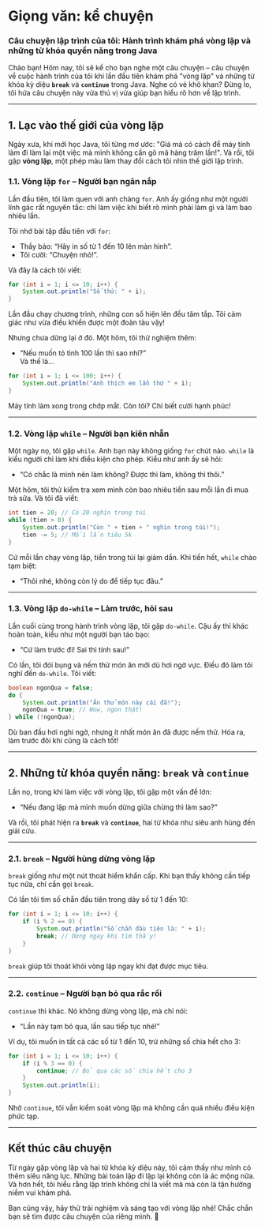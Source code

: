 # Giọng văn: kể chuyện

### **Câu chuyện lập trình của tôi: Hành trình khám phá vòng lặp và những từ khóa quyền năng trong Java**

Chào bạn! Hôm nay, tôi sẽ kể cho bạn nghe một câu chuyện – câu chuyện về cuộc hành trình của tôi khi lần đầu tiên khám phá "vòng lặp" và những từ khóa kỳ diệu **`break`** và **`continue`** trong Java. Nghe có vẻ khô khan? Đừng lo, tôi hứa câu chuyện này vừa thú vị vừa giúp bạn hiểu rõ hơn về lập trình.

---

## **1. Lạc vào thế giới của vòng lặp**

Ngày xưa, khi mới học Java, tôi từng mơ ước: "Giá mà có cách để máy tính làm đi làm lại một việc mà mình không cần gõ mã hàng trăm lần!". Và rồi, tôi gặp **vòng lặp**, một phép màu làm thay đổi cách tôi nhìn thế giới lập trình.

### **1.1. Vòng lặp `for` – Người bạn ngăn nắp**
Lần đầu tiên, tôi làm quen với anh chàng `for`. Anh ấy giống như một người lính gác rất nguyên tắc: chỉ làm việc khi biết rõ mình phải làm gì và làm bao nhiêu lần.

Tôi nhớ bài tập đầu tiên với `for`:
- Thầy bảo: “Hãy in số từ 1 đến 10 lên màn hình”.
- Tôi cười: “Chuyện nhỏ!”.

Và đây là cách tôi viết:
```java
for (int i = 1; i <= 10; i++) {
    System.out.println("Số thứ: " + i);
}
```

Lần đầu chạy chương trình, những con số hiện lên đều tăm tắp. Tôi cảm giác như vừa điều khiển được một đoàn tàu vậy!

Nhưng chưa dừng lại ở đó. Một hôm, tôi thử nghiệm thêm:
- “Nếu muốn tỏ tình 100 lần thì sao nhỉ?”  
  Và thế là…
```java
for (int i = 1; i <= 100; i++) {
    System.out.println("Anh thích em lần thứ " + i);
}
```
Máy tính làm xong trong chớp mắt. Còn tôi? Chỉ biết cười hạnh phúc!

---

### **1.2. Vòng lặp `while` – Người bạn kiên nhẫn**
Một ngày nọ, tôi gặp `while`. Anh bạn này không giống `for` chút nào. `while` là kiểu người chỉ làm khi điều kiện cho phép. Kiểu như anh ấy sẽ hỏi:
- “Có chắc là mình nên làm không? Được thì làm, không thì thôi.”

Một hôm, tôi thử kiểm tra xem mình còn bao nhiêu tiền sau mỗi lần đi mua trà sữa. Và tôi đã viết:
```java
int tien = 20; // Có 20 nghìn trong túi
while (tien > 0) {
    System.out.println("Còn " + tien + " nghìn trong túi!");
    tien -= 5; // Mỗi lần tiêu 5k
}
```
Cứ mỗi lần chạy vòng lặp, tiền trong túi lại giảm dần. Khi tiền hết, `while` chào tạm biệt:
- “Thôi nhé, không còn lý do để tiếp tục đâu.”

---

### **1.3. Vòng lặp `do-while` – Làm trước, hỏi sau**
Lần cuối cùng trong hành trình vòng lặp, tôi gặp `do-while`. Cậu ấy thì khác hoàn toàn, kiểu như một người bạn táo bạo:
- “Cứ làm trước đi! Sai thì tính sau!”

Có lần, tôi đói bụng và nếm thử món ăn mới dù hơi ngờ vực. Điều đó làm tôi nghĩ đến `do-while`. Tôi viết:
```java
boolean ngonQua = false;
do {
    System.out.println("Ăn thử món này cái đã!");
    ngonQua = true; // Wow, ngon thật!
} while (!ngonQua);
```
Dù ban đầu hơi nghi ngờ, nhưng ít nhất món ăn đã được nếm thử. Hóa ra, làm trước đôi khi cũng là cách tốt!

---

## **2. Những từ khóa quyền năng: `break` và `continue`**

Lần nọ, trong khi làm việc với vòng lặp, tôi gặp một vấn đề lớn:
- “Nếu đang lặp mà mình muốn dừng giữa chừng thì làm sao?”

Và rồi, tôi phát hiện ra **`break`** và **`continue`**, hai từ khóa như siêu anh hùng đến giải cứu.

---

### **2.1. `break` – Người hùng dừng vòng lặp**
`break` giống như một nút thoát hiểm khẩn cấp. Khi bạn thấy không cần tiếp tục nữa, chỉ cần gọi `break`.

Có lần tôi tìm số chẵn đầu tiên trong dãy số từ 1 đến 10:
```java
for (int i = 1; i <= 10; i++) {
    if (i % 2 == 0) {
        System.out.println("Số chẵn đầu tiên là: " + i);
        break; // Dừng ngay khi tìm thấy!
    }
}
```
`break` giúp tôi thoát khỏi vòng lặp ngay khi đạt được mục tiêu.

---

### **2.2. `continue` – Người bạn bỏ qua rắc rối**
`continue` thì khác. Nó không dừng vòng lặp, mà chỉ nói:
- “Lần này tạm bỏ qua, lần sau tiếp tục nhé!”

Ví dụ, tôi muốn in tất cả các số từ 1 đến 10, trừ những số chia hết cho 3:
```java
for (int i = 1; i <= 10; i++) {
    if (i % 3 == 0) {
        continue; // Bỏ qua các số chia hết cho 3
    }
    System.out.println(i);
}
```
Nhờ `continue`, tôi vẫn kiểm soát vòng lặp mà không cần quá nhiều điều kiện phức tạp.

---

## **Kết thúc câu chuyện**

Từ ngày gặp vòng lặp và hai từ khóa kỳ diệu này, tôi cảm thấy như mình có thêm siêu năng lực. Những bài toán lặp đi lặp lại không còn là ác mộng nữa. Và hơn hết, tôi hiểu rằng lập trình không chỉ là viết mã mà còn là tận hưởng niềm vui khám phá.

Bạn cũng vậy, hãy thử trải nghiệm và sáng tạo với vòng lặp nhé! Chắc chắn bạn sẽ tìm được câu chuyện của riêng mình. 🚀  